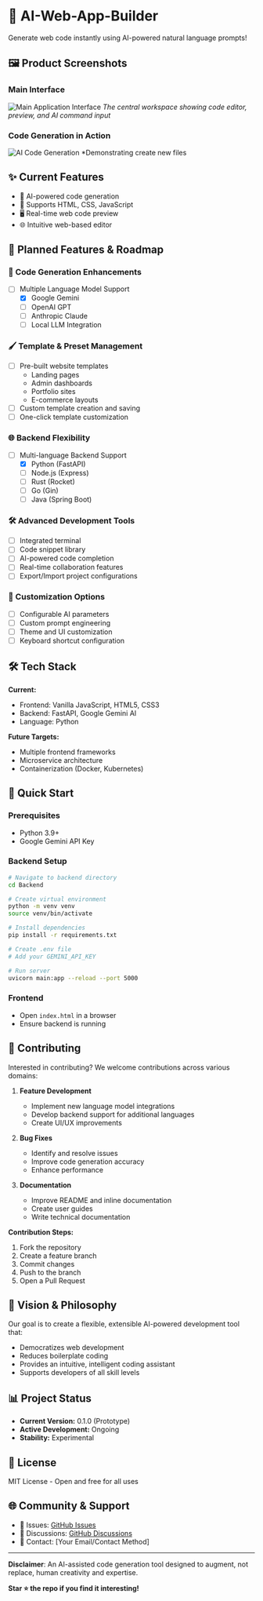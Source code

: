 # 🤖 AI-Web-App-Builder 

Generate web code instantly using AI-powered natural language prompts!

## 🖼️ Product Screenshots

<!-- Replace these with actual paths to your screenshots -->

### Main Interface
![Main Application Interface](image.png)
*The central workspace showing code editor, preview, and AI command input*

### Code Generation in Action
![AI Code Generation](image-1.png)
*Demonstrating create new files


## ✨ Current Features

- 🚀 AI-powered code generation
- 📝 Supports HTML, CSS, JavaScript
- 🖥️ Real-time web code preview
- 🌐 Intuitive web-based editor

## 🔮 Planned Features & Roadmap


### 🧩 Code Generation Enhancements
- [ ] Multiple Language Model Support
  - [x] Google Gemini
  - [ ] OpenAI GPT
  - [ ] Anthropic Claude
  - [ ] Local LLM Integration

### 🖌️ Template & Preset Management
- [ ] Pre-built website templates
  - Landing pages
  - Admin dashboards
  - Portfolio sites
  - E-commerce layouts
- [ ] Custom template creation and saving
- [ ] One-click template customization

### 🌐 Backend Flexibility
- [ ] Multi-language Backend Support
  - [x] Python (FastAPI)
  - [ ] Node.js (Express)
  - [ ] Rust (Rocket)
  - [ ] Go (Gin)
  - [ ] Java (Spring Boot)

### 🛠️ Advanced Development Tools
- [ ] Integrated terminal
- [ ] Code snippet library
- [ ] AI-powered code completion
- [ ] Real-time collaboration features
- [ ] Export/Import project configurations

### 🔧 Customization Options
- [ ] Configurable AI parameters
- [ ] Custom prompt engineering
- [ ] Theme and UI customization
- [ ] Keyboard shortcut configuration

## 🛠️ Tech Stack

**Current:**
- Frontend: Vanilla JavaScript, HTML5, CSS3
- Backend: FastAPI, Google Gemini AI
- Language: Python

**Future Targets:**
- Multiple frontend frameworks
- Microservice architecture
- Containerization (Docker, Kubernetes)

## 🚀 Quick Start

### Prerequisites
- Python 3.9+
- Google Gemini API Key

### Backend Setup
```bash
# Navigate to backend directory
cd Backend

# Create virtual environment
python -m venv venv
source venv/bin/activate

# Install dependencies
pip install -r requirements.txt

# Create .env file
# Add your GEMINI_API_KEY

# Run server
uvicorn main:app --reload --port 5000
```

### Frontend
- Open `index.html` in a browser
- Ensure backend is running

## 🤝 Contributing

Interested in contributing? We welcome contributions across various domains:

1. **Feature Development**
   - Implement new language model integrations
   - Develop backend support for additional languages
   - Create UI/UX improvements

2. **Bug Fixes**
   - Identify and resolve issues
   - Improve code generation accuracy
   - Enhance performance

3. **Documentation**
   - Improve README and inline documentation
   - Create user guides
   - Write technical documentation

**Contribution Steps:**
1. Fork the repository
2. Create a feature branch
3. Commit changes
4. Push to the branch
5. Open a Pull Request

## 🌟 Vision & Philosophy

Our goal is to create a flexible, extensible AI-powered development tool that:
- Democratizes web development
- Reduces boilerplate coding
- Provides an intuitive, intelligent coding assistant
- Supports developers of all skill levels

## 📊 Project Status

- **Current Version:** 0.1.0 (Prototype)
- **Active Development:** Ongoing
- **Stability:** Experimental

## 📄 License

MIT License - Open and free for all uses

## 🌐 Community & Support

- 📢 Issues: [GitHub Issues](link-to-issues)
- 💬 Discussions: [GitHub Discussions](link-to-discussions)
- 📧 Contact: [Your Email/Contact Method]

---

**Disclaimer**: An AI-assisted code generation tool designed to augment, not replace, human creativity and expertise.

**Star ⭐ the repo if you find it interesting!**